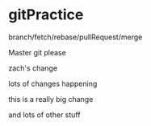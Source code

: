 # gitPractice
branch/fetch/rebase/pullRequest/merge


Master git please


zach's change


lots of changes happening 

this is a really big change

and lots of other stuff